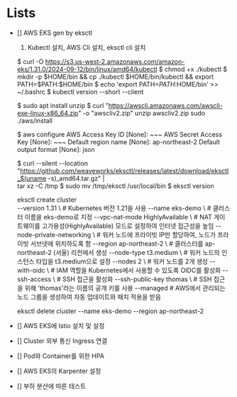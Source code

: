 # Lists 
- [] AWS EKS gen by eksctl
     1) Kubectl 설치, AWS Cli 설치, eksctl cli 설치

     $ curl -O https://s3.us-west-2.amazonaws.com/amazon-eks/1.31.0/2024-09-12/bin/linux/amd64/kubectl
     $ chmod +x ./kubectl
     $ mkdir -p $HOME/bin && cp ./kubectl $HOME/bin/kubectl && export PATH=$PATH:$HOME/bin
     $ echo 'export PATH=$PATH:$HOME/bin' >> ~/.bashrc
     $ kubectl version --short --client

     $ sudo apt install unzip
     $ curl "https://awscli.amazonaws.com/awscli-exe-linux-x86_64.zip" -o "awscliv2.zip"
       unzip awscliv2.zip
       sudo ./aws/install


    $ aws configure
      AWS Access Key ID [None]: ~~~
      AWS Secret Access Key [None]: ~~~
      Default region name [None]: ap-northeast-2
      Default output format [None]: json

     $ curl --silent --location "https://github.com/weaveworks/eksctl/releases/latest/download/eksctl_$(uname -s)_amd64.tar.gz" |  
       tar xz -C /tmp
     $ sudo mv /tmp/eksctl /usr/local/bin
     $ eksctl version

     eksctl create cluster \
        --version 1.31 \               # Kubernetes 버전 1.21을 사용
        --name eks-demo \              # 클러스터 이름을 eks-demo로 지정
        --vpc-nat-mode HighlyAvailable \ # NAT 게이트웨이를 고가용성(HighlyAvailable) 모드로 설정하여 인터넷 접근성을 높임
        --node-private-networking \    # 워커 노드에 프라이빗 IP만 할당하여, 노드가 프라이빗 서브넷에 위치하도록 함
        --region ap-northeast-2 \      # 클러스터를 ap-northeast-2 (서울) 리전에서 생성
        --node-type t3.medium \        # 워커 노드의 인스턴스 타입을 t3.medium으로 설정
        --nodes 2 \                    # 워커 노드를 2개 생성
        --with-oidc \                  # IAM 역할을 Kubernetes에서 사용할 수 있도록 OIDC를 활성화
        --ssh-access \                 # SSH 접근을 활성화
        --ssh-public-key thomas \      # SSH 접근을 위해 'thomas'라는 이름의 공개 키를 사용
        --managed                      # AWS에서 관리되는 노드 그룹을 생성하여 자동 업데이트와 패치 적용을 받음

    eksctl delete cluster --name eks-demo --region ap-northeast-2

- [] AWS EKS에 lstio 설치 및 설정
- [] Cluster 외부 통신 Ingress 연결
- [] Pod와 Container를 위한 HPA
- [] AWS EKS의 Karpenter 설정
- [] 부하 분산에 따른 테스트
